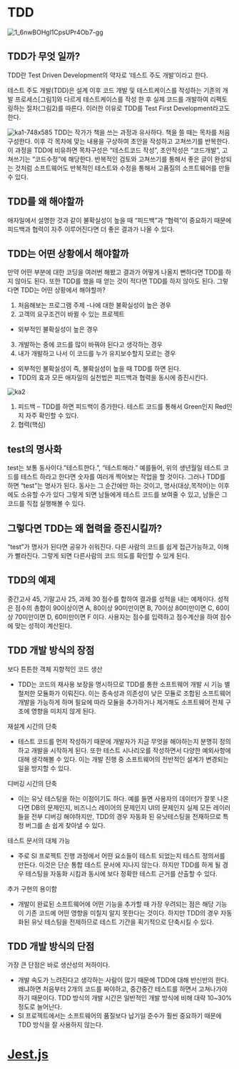 # TDD
<div style="witdth=200px"><div>

![1_6nwBOHgl1CpsUPr4Ob7-gg](https://user-images.githubusercontent.com/88940298/144003150-91c92d8c-9d27-4dcd-807d-4e2e99bbe69a.png)

 ## TDD가 무엇 일까?
TDD란 Test Driven Development의 약자로 ‘테스트 주도 개발’이라고 한다.

테스트 주도 개발(TDD)은 설계 이후 코드 개발 및 테스트케이스를 작성하는 기존의 개발 프로세스[그림1]와 다르게 테스트케이스를 작성 한 후 실제 코드를 개발하여 리펙토링하는 절차(그림2)를 따른다. 이러한 이유로 TDD를 Test First Development라고도 한다.

 
 ![ka1-748x585](https://user-images.githubusercontent.com/88940298/144003602-9d7a635d-3ce7-453f-b83c-65dc9144057d.png)
TDD는 작가가 책을 쓰는 과정과 유사하다. 책을 쓸 때는 목차를 처음 구성한다. 이후 각 목차에 맞는 내용을 구상하여 초안을 작성하고 고쳐쓰기를 반복한다. 이 과정을 TDD에 비유하면 목차구성은 “테스트코드 작성”, 초안작성은 “코드개발”, 고쳐쓰기는 “코드수정”에 해당한다. 반복적인 검토와 고쳐쓰기를 통해서 좋은 글이 완성되는 것처럼 소프트웨어도 반복적인 테스트와 수정을 통해서 고품질의 소프트웨어를 만들 수 있다.

## TDD를 왜 해야할까
애자일에서 설명한 것과 같이 불확실성이 높을 때 “피드백”과 “협력”이 중요하기 때문에 피드백과 협력이 자주 이루어진다면 더 좋은 결과가 나올 수 있다.

## TDD는 어떤 상황에서 해야할까
만약 어떤 부분에 대한 코딩을 여러번 해봤고 결과가 어떻게 나올지 뻔하다면 TDD를 하지 않아도 된다. 또한 TDD를 했을 때 얻는 것이 적다면 TDD를 하지 않아도 된다. 그렇다면 TDD는 어떤 상황에서 해야할까?

1. 처음해보는 프로그램 주제
-나에 대한 불확실성이 높은 경우
2. 고객의 요구조건이 바뀔 수 있는 프로젝트
- 외부적인 불확실성이 높은 경우
3. 개발하는 중에 코드를 많이 바꿔야 된다고 생각하는 경우
4. 내가 개발하고 나서 이 코드를 누가 유지보수할지 모르는 경우
- 외부적인 불확실성이 즉, 불확실성이 높을 때 TDD를 하면 된다.
- TDD의 효과
모든 애자일의 실천법은 피드백과 협력을 동시에 증진시킨다.
 
 ![ka2](https://user-images.githubusercontent.com/88940298/144003807-d10dd8b6-cb62-492b-8298-b81fc15e98db.png)

 
 1. 피드백 – TDD를 하면 피드백이 증가한다. 테스트 코드를 통해서 Green인지 Red인지 자주 확인할 수 있다.
2. 협력(핵심)

## test의 명사화
test는 보통 동사이다.”테스트한다.”, “테스트해라.” 예를들어, 위의 생년월일 테스트 코드를 테스트 하라고 한다면 숫자를 여러개 찍어보는 작업을 할 것이다.
그러나 TDD를 하면 “test”는 명사가 된다. 동사는 그 순간에만 하는 것이고, 명사(대상,목적어)는 이후에도 소유할 수가 있다 그렇게 되면 남들에게 테스트 코드를 보여줄 수 있고, 남들은 그 코드를 직접 실행해볼 수 있다.

##  그렇다면 TDD는 왜 협력을 증진시킬까?
“test”가 명사가 된다면 공유가 쉬워진다. 다른 사람의 코드를 쉽게 접근가능하고, 이해가 빨라진다. 그렇게 되면 다른사람의 코드 의도를 확인할 수 있게 된다.

## TDD의 예제
중간고사 45, 기말고사 25, 과제 30 점수를 합하여 결과를 성적을 내는 예제이다. 성적은 점수의 총합이 90이상이면 A, 80이상 90미만이면 B, 70이상 80미만이면 C, 60이상 70미만이면 D, 60미만이면 F 이다. 사용자는 점수를 입력하고 점수계산을 하여 점수에 맞는 성적이 계산된다.
 
 
 
 
## TDD 개발 방식의 장점

보다 튼튼한 객체 지향적인 코드 생산
- TDD는 코드의 재사용 보장을 명시하므로 TDD를 통한 소프트웨어 개발 시 기능 별 철저한 모듈화가 이뤄진다. 이는 종속성과 의존성이 낮은 모듈로 조합된 소프트웨어 개발을 가능하게 하며 필요에 따라 모듈을 추가하거나 제거해도 소프트웨어 전체 구조에 영향을 미치지 않게 된다.

재설계 시간의 단축
- 테스트 코드를 먼저 작성하기 때문에 개발자가 지금 무엇을 해야하는지 분명히 정의하고 개발을 시작하게 된다. 또한 테스트 시나리오를 작성하면서 다양한 예외사항에 대해 생각해볼 수 있다. 이는 개발 진행 중 소프트웨어의 전반적인 설계가 변경되는 일을 방지할 수 있다.

디버깅 시간의 단축
- 이는 유닛 테스팅을 하는 이점이기도 하다. 예를 들면 사용자의 데이터가 잘못 나온다면 DB의 문제인지, 비즈니스 레이어의 문제인지 UI의 문제인지 실제 모든 레이러들을 전부 디버깅 해야하지만, TDD의 경우 자동화 된 유닛테스팅을 전재하므로 특정 버그를 손 쉽게 찾아낼 수 있다.

테스트 문서의 대체 가능
- 주로 SI 프로젝트 진행 과정에서 어떤 요소들이 테스트 되었는지 테스트 정의서를 만든다. 이것은 단순 통합 테스트 문서에 지나지 않는다. 하지만 TDD를 하게 될 경우 테스팅을 자동화 시킴과 동시에 보다 정확한 테스트 근거를 산출할 수 있다.

추가 구현의 용이함
- 개발이 완료된 소프트웨어에 어떤 기능을 추가할 때 가장 우려되는 점은 해당 기능이 기존 코드에 어떤 영향을 미칠지 알지 못한다는 것이다. 하지만 TDD의 경우 자동화된 유닛 테스팅을 전제하므로 테스트 기간을 획기적으로 단축시킬 수 있다.

## TDD 개발 방식의 단점
가장 큰 단점은 바로 생산성의 저하이다.

- 개발 속도가 느려진다고 생각하는 사람이 많기 때문에 TDD에 대해 반신반의 한다. 왜냐하면 처음부터 2개의 코드를 짜야하고, 중간중간 테스트를 하면서 고쳐나가야 하기 때문이다. TDD 방식의 개발 시간은 일반적인 개발 방식에 비해 대략 10~30% 정도로 늘어난다.
- SI 프로젝트에서는 소프트웨어의 품질보다 납기일 준수가 훨씬 중요하기 때문에 TDD 방식을 잘 사용하지 않는다.
 
 
 
 # [Jest.js](https://github.com/SYS-3th/tdd/blob/b49d6a6166ffb4a2a0db1ccb044ac1cdb8aa3a3e/Jest.md)
